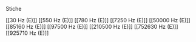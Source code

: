 Stiche

[[30 Hz (E)]]
[[550 Hz (E)]]
[[780 Hz (E)]]
[[7250 Hz (E)]]
[[50000 Hz (E)]]
[[85160 Hz (E)]]
[[97500 Hz (E)]]
[[210500 Hz (E)]]
[[752630 Hz (E)]]
[[925710 Hz (E)]]